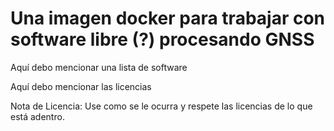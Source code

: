 # Una imagen docker para trabajar con software libre (?) procesando GNSS

Aquí debo mencionar una lista de software

Aquí debo mencionar las licencias

Nota de Licencia: Use como se le ocurra y respete las licencias de lo que está adentro.
